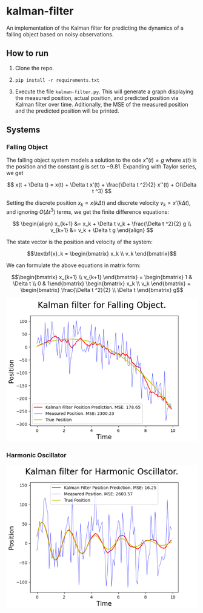 # kalman-filter

An implementation of the Kalman filter for predicting the dynamics of a falling object based on noisy observations.

## How to run

1) Clone the repo.

2) `pip install -r requirements.txt`

3) Execute the file `kalman-filter.py`. This will generate a graph displaying the measured position, actual position, and predicted position via Kalman filter over time. Aditionally, the MSE of the measured position and the predicted position will be printed.

## Systems

### Falling Object

The falling object system models a solution to the ode $x''(t) = g$ where $x(t)$ is the position and the constant $g$ is set to $-9.81$. Expanding with Taylor series, we get 

$$
x(t + \Delta t) = x(t) + \Delta t x'(t) + \frac{\Delta t ^2}{2} x''(t) + O(\Delta t ^3)
$$

Setting the discrete position $x_k = x(k \Delta t)$ and discrete velocity $v_k = x'(k \Delta t)$, and ignoring $O(\Delta t ^3)$ terms, we get the finite difference equations:

$$
\begin{align}
x_{k+1} &= x_k + \Delta t v_k + \frac{\Delta t ^2}{2} g \\
v_{k+1} &= v_k + \Delta t g
\end{align}
$$

The state vector is the position and velocity of the system:
```math
\textbf{x}_k = \begin{bmatrix} x_k \\ v_k \end{bmatrix}
```

We can formulate the above equations in matrix form:
```math
\begin{bmatrix} x_{k+1} \\ v_{k+1} \end{bmatrix} = \begin{bmatrix} 1 & \Delta t \\ 0 & 1\end{bmatrix} \begin{bmatrix} x_k \\ v_k \end{bmatrix} + \begin{bmatrix} \frac{\Delta t ^2}{2} \\ \Delta t \end{bmatrix} g
```

![Kalman filter results.](images/falling_object.png)

### Harmonic Oscillator
![Kalman filter results.](images/harmonic_oscillator.png)
